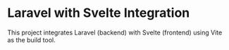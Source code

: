 # Laravel with Svelte Integration

This project integrates Laravel (backend) with Svelte (frontend) using Vite as the build tool.
